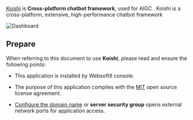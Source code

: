 [Koishi](https://koishi.chat) is **Cross-platform chatbot framework**, used for AIGC . Koishi is a cross-platform, extensive, high-performance chatbot framework


![Dashboard](https://libs.websoft9.com/Websoft9/DocsPicture/zh/koishi/koishi-gui-websoft9.png)


## Prepare

When referring to this document to use **Koishi**, please read and ensure the following points:

- This application is installed by Websoft9 console.

- The purpose of this application complies with the [MIT](https://opensource.org/licenses/MIT) open source license agreement.

- [Configure the domain name](./domain-set) or **server security group** opens external network ports for application access.